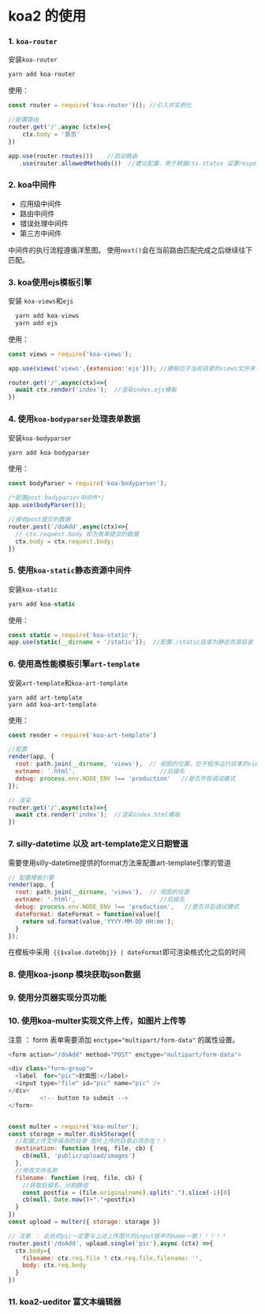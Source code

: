 # koa2 的使用

### 1. `koa-router`
安装`koa-router`
```js
yarn add koa-router
```
使用：
```js
const router = require('koa-router')(); //引入并实例化

//配置路由
router.get('/',async (ctx)=>{
	ctx.body = '首页'
})

app.use(router.routes())    //启动路由
   .use(router.allowedMethods())  //建议配置，用于根据ctx.status 设置response响应头
```

### 2. koa中间件

* 应用级中间件
* 路由中间件
* 错误处理中间件
* 第三方中间件

中间件的执行流程遵循洋葱图。 使用`next()`会在当前路由匹配完成之后继续往下匹配。


### 3. koa使用ejs模板引擎
安装 `koa-views`和`ejs`
```js
  yarn add koa-views
  yarn add ejs
```

使用：
```js
const views = require('koa-views');

app.use(views('views',{extension:'ejs'})); //模板位于当前目录的views文件夹下

router.get('/',async(ctx)=>{
  await ctx.render('index');  //渲染index.ejs模板
})

```

### 4. 使用`koa-bodyparser`处理表单数据
安装`koa-bodyparser`
```js
yarn add koa-bodyparser
```

使用：
```js
const bodyParser = require('koa-bodyparser');

/*配置post bodyparser中间件*/
app.use(bodyParser());

//接收post提交的数据
router.post('/doAdd',async(ctx)=>{
  // ctx.request.body 即为表单提交的数据
  ctx.body = ctx.request.body;	
})

```

### 5. 使用`koa-static`静态资源中间件
安装`koa-static`
```js
yarn add koa-static
```
使用：
```js
const static = require('koa-static');
app.use(static(__dirname + '/static'));  //配置./static目录为静态资源目录

```

### 6. 使用高性能模板引擎`art-template`
安装`art-template`和`koa-art-template`
```
yarn add art-template
yarn add koa-art-template
```

使用：
```js
const render = require('koa-art-template')

//配置
render(app, {
  root: path.join(__dirname, 'views'),  // 视图的位置，位于程序运行目录的views文件夹中
  extname: '.html',                        //后缀名
  debug: process.env.NODE_ENV !== 'production'   //是否开启调试模式
});

// 渲染
router.get('/',async(ctx)=>{
  await ctx.render('index');  //渲染index.html模板
})

```

### 7. silly-datetime 以及 art-template定义日期管道
需要使用silly-datetime提供的format方法来配置art-template引擎的管道
```js
// 配置模板引擎
render(app, {
  root: path.join(__dirname, 'views'),  // 视图的位置
  extname: '.html',                        //后缀名
  debug: process.env.NODE_ENV !== 'production',   //是否开启调试模式
  dateFormat: dateFormat = function(value){
    return sd.format(value,'YYYY-MM-DD HH:mm');
  }
});
```
在模板中采用` {{$value.dateObj}} | dateFormat`即可渲染格式化之后的时间


### 8. 使用koa-jsonp 模块获取json数据


### 9. 使用分页器实现分页功能


### 10. 使用koa-multer实现文件上传，如图片上传等
注意 ： form 表单需要添加 `enctype="multipart/form-data"` 的属性设置。

```js
<form action="/doAdd" method="POST" enctype="multipart/form-data">

<div class="form-group">
  <label  for="pic">封面图:</label>
  <input type="file" id="pic" name="pic" />
</div>
         <!-- button to submit -->
</form>


const multer = require('koa-multer');
const storage = multer.diskStorage({
  //配置上传文件保存的目录 图片上传的目录必须存在！！
  destination: function (req, file, cb) {
    cb(null, 'public/upload/images')
  },
  //修改文件名称
  filename: function (req, file, cb) {
    //获取后缀名，分割数组
    const postfix = (file.originalname).split(".").slice(-1)[0]
    cb(null, Date.now()+"."+postfix)
  }
})
const upload = multer({ storage: storage })

// 注意 ： 此处的pic一定要与上述上传图片的input框中的name一致！！！！！
router.post('/doAdd', upload.single('pic'),async (ctx) =>{
  ctx.body={
    filename: ctx.req.file ? ctx.req.file.filename: '',
    body: ctx.req.body
  }
})

```

### 11. koa2-ueditor 富文本编辑器












